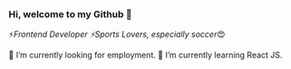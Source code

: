 ### Hi, welcome to my Github 👋

⚡*Frontend Developer 
⚡Sports Lovers, especially soccer*😍

🔭 I’m currently looking for employment.
🌱 I’m currently learning React JS.
